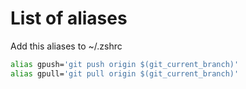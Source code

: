 # List of aliases

Add this aliases to ~/.zshrc

``` bash
alias gpush='git push origin $(git_current_branch)'
alias gpull='git pull origin $(git_current_branch)'
```